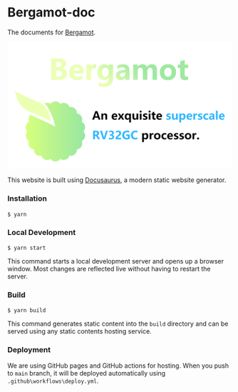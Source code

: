 # Bergamot-doc

The documents for [Bergamot](https://github.com/LoveLonelyTime/Bergamot).

![Bergamot social card](/static/img/bergamot-social-card.png)

This website is built using [Docusaurus](https://docusaurus.io/), a modern static website generator.

### Installation

```
$ yarn
```

### Local Development

```
$ yarn start
```

This command starts a local development server and opens up a browser window. Most changes are reflected live without having to restart the server.

### Build

```
$ yarn build
```

This command generates static content into the `build` directory and can be served using any static contents hosting service.

### Deployment

We are using GitHub pages and GitHub actions for hosting. When you push to `main` branch, it will be deployed automatically using `.github\workflows\deploy.yml`.